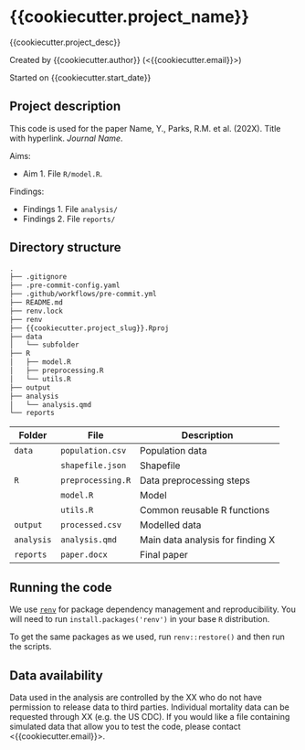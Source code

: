 # {{cookiecutter.project_name}}

{{cookiecutter.project_desc}}

Created by {{cookiecutter.author}} (<{{cookiecutter.email}}>)

Started on {{cookiecutter.start_date}}

## Project description

This code is used for the paper Name, Y., Parks, R.M. et al. (202X). Title with hyperlink. _Journal Name_.

Aims:

- Aim 1. File `R/model.R`.

Findings:

- Findings 1. File `analysis/`
- Findings 2. File `reports/`

## Directory structure

```md
.
├── .gitignore
├── .pre-commit-config.yaml
├── .github/workflows/pre-commit.yml
├── README.md
├── renv.lock
├── renv
├── {{cookiecutter.project_slug}}.Rproj
├── data
│   └── subfolder
├── R
│   ├── model.R
│   ├── preprocessing.R
│   └── utils.R
├── output
├── analysis
│   └── analysis.qmd
└── reports
```

| Folder     | File              | Description                                            |
|------------|-------------------|--------------------------------------------------------|
| `data`     | `population.csv`  | Population data                                        |
|            | `shapefile.json`  | Shapefile                                              |
| `R`        | `preprocessing.R` | Data preprocessing steps                               |
|            | `model.R`         | Model                                                  |
|            | `utils.R`         | Common reusable R functions                            |
| `output`   | `processed.csv`   | Modelled data                                          |
| `analysis` | `analysis.qmd`    | Main data analysis for finding X                       |
| `reports`  | `paper.docx`      | Final paper                                            |

## Running the code

We use [`renv`](https://rstudio.github.io/renv/articles/renv.html) for package dependency management and reproducibility.
You will need to run `install.packages('renv')` in your base `R` distribution.

To get the same packages as we used, run `renv::restore()` and then run the scripts.

## Data availability

Data used in the analysis are controlled by the XX who do not have permission to release data to third parties.
Individual mortality data can be requested through XX (e.g. the US CDC).
If you would like a file containing simulated data that allow you to test the code, please contact <{{cookiecutter.email}}>.
